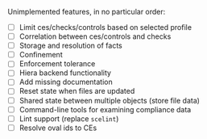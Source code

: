 Unimplemented features, in no particular order:

- [ ] Limit ces/checks/controls based on selected profile
- [ ] Correlation between ces/controls and checks
- [ ] Storage and resolution of facts
- [ ] Confinement
- [ ] Enforcement tolerance
- [ ] Hiera backend functionality
- [ ] Add missing documentation
- [ ] Reset state when files are updated
- [ ] Shared state between multiple objects (store file data)
- [ ] Command-line tools for examining compliance data
- [ ] Lint support (replace `scelint`)
- [ ] Resolve oval ids to CEs
